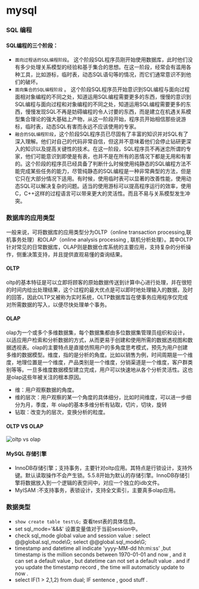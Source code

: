 # mysql 

### SQL 编程

#### SQL编程的三个阶段：
* `面向过程话的SQL编程阶段`。 这个阶段SQL程序员刚开始使用数据库，此时他们没有多少处理关系模型的经验和基于集合的思想。在这一阶段，经常会有滥用各种工具，比如游标，临时表，动态SQL语句等的情况，而它们通常意识不到他们的破坏。
* `面向集合的SQL编程阶段` 。 这个阶段SQL程序员开始意识到SQL编程与面向过程面相对象编程的不同之处，知道运用SQL编程需要更多的东西，慢慢的意识到SQL编程与面向过程和对象编程的不同之处，知道运用SQL编程需要更多的东西，慢慢发现SQL不再是妨碍编程的令人讨要的东西，而是建立在机遇关系模型集合理论的强大基础上产物，从这一阶段开始，程序员开始相信那些说游标，临时表，动态SQL有害而永远不应该使用的专家。
* `融合的SQL编程阶段`，这个阶段SQL程序员已尽固有了丰富的知识并对SQL有了深入理解。他们对自己的代码非常自信，但这并不意味着他们会停止钻研更深入的知识以及提高关键性的技术。在这一阶段，SQL程序员不再迷恋所谓的专家，他们可能意识到即使是有表，也并不是在所有的恶情况下都是无用和有害的。这个阶段的程序员已经具备了判断什么时候使用纯静态的SQL编程方法不能完成某些任务的能力，尽管纯静态的SQL编程是一种非常典型的方法，但是它只在大部分情况下适用。有时候，使用临时表可以显著的改善性能，使用动态SQL可以解决复杂的问题。适当的使用游标可以提高程序运行的效率，使用C，C++这样的过程语言可以带来更大的灵活性。而且不易与关系模型发生冲突。

### 数据库的应用类型
一般来说，可将数据库的应用类型分为OLTP（online transaction processing,联机事务处理）和OLAP（online analysis processing , 联机分析处理）。其中OLTP针对常见的日常数据库，OLAP则是数据仓库系统的主要应用，支持复杂的分析操作，侧重决策支持，并且提供直观易懂的查询结果。

#### OLTP
oltp的基本特征是可以立即将顾客的原始数据传送到计算中心进行处理，并在很短的时间内给出处理结果，这个过程的最大优点是可以即时地处理输入的数据，及时的回答，因此OLTP又被称为实时系统，OLTP数据库旨在使事务应用程序仅完成对所需数据的写入，以便尽快处理单个事务。

#### OLAP
olap为一个或多个多维数据集，每个数据集都由多位数据集管理员组织和设计，以适应用户检索和分析数据的方式，从而更易于创建和使用所需的数据透视图和数据透视表。olap的主要特点是直接仿照用户的多角度思考模式，预先为用户创建多维的数据模型。维度，指的是分析的角度。比如以销售为例，时间周期是一个维度，地理位置是一个维度，产品类别是一个维度，分销渠道是一个维度，客户群类别等等。一旦多维度数据模型建立完成，用户可以快速地从各个分析灵活性。这也是olap这些年被关注的根本原因。
* 维：用户观察数据的角度。
* 维的层次：用户观察的某一个角度的具体细分，比如时间维度，可以进一步细分为月，季度，年
olap的基本多维分析有钻取，切片，切块，旋转
* 钻取：改变为的层次，变换分析的粒度。


#### OLTP VS OLAP
![oltp vs olap](https://i.imgsafe.org/50cd37f5df.png)

#### MySQL 存储引擎

* InnoDB存储引擎；支持事务，主要针对oltp应用。其特点是行锁设计，支持外键。默认读取操作不会产生锁。5.5.8开始为默认的存储引擎。InnoDB存储引擎将数据放入到一个逻辑的表空间中，对应一个独立的idb文件。
* MyISAM :不支持事务，表锁设计，支持全文索引，主要真多olap应用。

### 数据类型

* `show create table test\G;` 查看test表的具体信息。
* set sql_mode='&&&' 设置变量值对于当前session中。
* check sql_mode global value and session value : select @@global.sql_mode\G;  select @@global.sql_mode\G;
* timestamp and datetime all indicate 'yyyy-MM-dd hh:mi:ss' ,but timestamp is the million seconds between 1970-01-01 and now , and it can set a default value , but datetime can not set a default value . and if you update the timestamp record , the time will automaticly update to now . 
* select IF(1 > 2,1,2) from dual; IF sentence , good stuff . 




